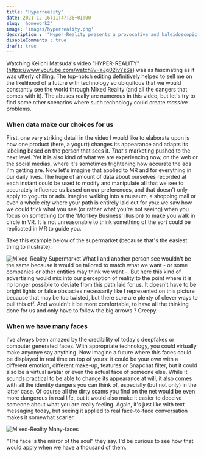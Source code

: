 ```yaml
---
title: "Hyperreality"
date: 2021-12-16T11:47:36+01:00
slug: 'homework2'
image: 'images/hyperreality.png'
description : '"Hyper-Reality presents a provocative and kaleidoscopic new vision of the future, where physical and virtual realities have merged, and the city is saturated in media."'
disableComments : true 
draft: true
---
```


Watching Keiichi Matsuda's video "HYPER-REALITY" (https://www.youtube.com/watch?v=YJg02ivYzSs) was as fascinating as it was utterly chilling. The top-notch editing definitively helped to sell me on the likelihood of a future with technology so ubiquitous that we would constantly see the world through Mixed Reality (and all the dangers that comes with it). The abuses really are numerous in this video, but let's try to find some other scenarios where such technology could create *massive* problems.


### When data make our choices for us 

First, one very striking detail in the video I would like to elaborate upon is how one product (here, a yogurt) changes its appearance and adapts its labeling based on the person that sees it. *That*'s marketing pushed to the next level. Yet it is also kind of what we are experiencing now, on the web or the social medias, where it's sometimes frightening how accurate the ads I'm getting are. Now let's imagine that applied to MR and for everything in our daily lives. The huge of amount of data about ourselves recorded at each instant could be used to modify and manipulate all that we see to accurately influence us based on our preferences, and that doesn't only apply to yogurts or ads. Imagine walking into a museum, a shopping mall or even a whole city where your path is entirely laid out for you: we saw how we could trick what you see (or rather what you're not seeing) when you focus on something (or the 'Monkey Business' illusion) to make you walk in circle in VR. It is not unreasonable to think something of the sort could be replicated in MR to guide you. 

Take this example below of the supermarket (because that's the easiest thing to illustrate):

![Mixed-Reality Supermarket](/images/MRsupermarket2.png "Mixed-Reality Supermarket") 
What I and another person see wouldn't be the same because it would be tailored to match what we want - or some companies or other entities may think we want -. But here this kind of advertising would mix into our perception of reality to the point where it is no longer possible to deviate from this path laid for us. It doesn't have to be bright lights or false obstacles necessarily like I represented on this picture because that may be too twisted, but there sure are plenty of clever ways to pull this off. And wouldn't it be more comfortable, to have all the thinking done for us and only have to follow the big arrows ? Creepy.


### When we have many faces

I've always been amazed by the credibility of today's deepfakes or computer generated faces. With appropriate technology, you could virtually make anyonye say anything. Now imagine a future where this faces could be displayed in real time on top of yours: it could be your own with a different emotion, different make-up, features or Snapchat filter, but it could also be a virtual avatar or even the actual face of someone else. While it sounds practical to be able to change its appearance at will, it also comes with all the identity dangers you can think of, especially (but not only) in the latter case. Of course all the dirty scams you find on the net would be even more dangerous in real life, but it would also make it easier to deceive someone about what you are really feeling. Again, it's just like with text messaging today, but seeing it applied to real face-to-face conversation makes it somewhat scarier.

![Mixed-Reality Many-faces](/images/MRfaces.png "Mixed-Reality Many-faces") 

"The face is the mirror of the soul" they say. I'd be curious to see how that would apply when we have a thousand of them.